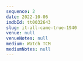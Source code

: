 ```yaml
---
sequence: 2
date: 2022-10-06
imdbId: tt0032643
slug: it-all-came-true-1940
venue: null
venueNotes: null
medium: Watch TCM
mediumNotes: null
---
```


